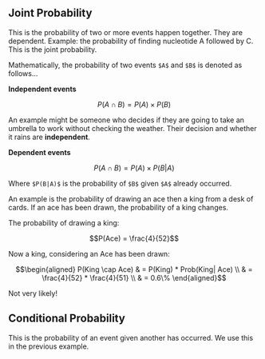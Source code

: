 ## Joint Probability

This is the probability of two or more events happen together. They are dependent.
Example: the probability of finding nucleotide A followed by C. This is the joint probability.

Mathematically, the probability of two events `$A$` and `$B$` is denoted as follows...

**Independent events**

```math
P(A \cap B) = P(A) \times P(B)
``` 

An example might be someone who decides if they are going to take an umbrella to work without checking the weather. Their decision and whether it rains are **independent**.

**Dependent events**

```math
P(A \cap B) = P(A) \times P(B | A)
``` 

Where `$P(B|A)$` is the probability of `$B$` given `$A$` already occurred.

An example is the probability of drawing an ace then a king from a desk of cards. If an ace has been drawn, the probability of a king changes.

The probability of drawing a king:

```math
P(Ace) = \frac{4}{52}
```

Now a king, considering an Ace has been drawn:

```math
\begin{aligned}
P(King \cap Ace) & = P(King) * Prob(King| Ace) \\
& = \frac{4}{52} * \frac{4}{51} \\
& = 0.6\%
\end{aligned}
```

Not very likely!

## Conditional Probability

This is the probability of an event given another has occurred. We use this in the previous example.
